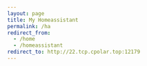 ```yaml
---
layout: page
title: My Homeassistant
permalink: /ha
redirect_from:
  - /home
  - /homeassistant
redirect_to: http://22.tcp.cpolar.top:12179
---
```

